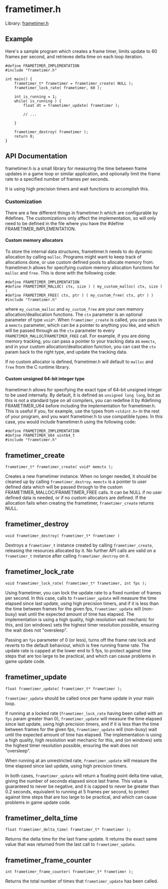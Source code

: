 frametimer.h
============

Library: [frametimer.h](../frametimer.h)


Example
-------

Here's a sample program which creates a frame timer, limits update to 60 frames
per second, and retrieves delta time on each loop iteration.

	#define FRAMETIMER_IMPLEMENTATION
	#include "frametimer.h"

	int main() {
		frametimer_t* frametimer = frametimer_create( NULL );
		frametimer_lock_rate( frametimer, 60 );

		int is_running = 1;
		while( is_running ) {
			float dt = frametimer_update( frametimer );

			// ...

		}

		frametimer_destroy( frametimer );
		return 0;
	}


API Documentation
-----------------

frametimer.h is a small library for measuring the time between frame updates in
a game loop or similar application, and optionally limit the frame rate to a
specified number of frames per seconds.

It is using high precision timers and wait functions to accomplish this.


### Customization

There are a few different things in frametimer.h which are configurable by
#defines. The customizations only affect the implementation, so will only need
to be defined in the file where you have the #define FRAMETIMER_IMPLEMENTATION.


#### Custom memory allocators

To store the internal data structures, frametimer.h needs to do dynamic allocation
by calling `malloc`. Programs might want to keep track of allocations done, or use
custom defined pools to allocate memory from. frametimer.h allows for specifying
custom memory allocation functions for `malloc` and `free`.
This is done with the following code:

	#define FRAMETIMER_IMPLEMENTATION
	#define FRAMETIMER_MALLOC( ctx, size ) ( my_custom_malloc( ctx, size ) )
	#define FRAMETIMER_FREE( ctx, ptr ) ( my_custom_free( ctx, ptr ) )
	#include "frametimer.h"

where `my_custom_malloc` and `my_custom_free` are your own memory
allocation/deallocation functions. The `ctx` parameter is an optional parameter of
type `void*`. When `frametimer_create` is called, you can pass in a `memctx`
parameter, which can be a pointer to anything you like, and which will be passed
through as the `ctx` parameter to every `FRAMETIMER_MALLOC`/`FRAMETIMER_FREE` call.
For example, if you are doing memory tracking, you can pass a pointer to your
tracking data as `memctx`, and in your custom allocation/deallocation function, you
can cast the `ctx` param back to the right type, and update the tracking data.

If no custom allocator is defined, frametimer.h will default to `malloc` and `free`
from the C runtime library.


#### Custom unsigned 64-bit integer type

frametimer.h allows for specifying the exact type of 64-bit unsigned integer to be used
internally. By default, it is defined as `unsigned long long`, but as this is not a
standard type on all compilers, you can redefine it by #defining FRAMETIMER_U64 before
including the implementation for frametimer.h. This is useful if you, for example, use
the types from `<stdint.h>` in the rest of your program, and you want frametimer.h to
use compatible types. In this case, you would include frametimer.h using the following
code:

	#define FRAMETIMER_IMPLEMENTATION
	#define FRAMETIMER_U64 uint64_t
	#include "frametimer.h"


frametimer_create
-----------------

	frametimer_t* frametimer_create( void* memctx );

Creates a new frametimer instance. When no longer needed, it should be cleaned up by
calling `frametimer_destroy`. `memctx` is a pointer to user defined data which will be
passed through to the custom FRAMETIMER_MALLOC/FRAMETIMER_FREE calls. It can be NULL if
no user defined data is needed, or if no custom allocators are defined. If the allocation
fails when creating the frametimer, `frametimer_create` returns NULL.


frametimer_destroy
------------------

	void frametimer_destroy( frametimer_t* frametimer )

Destroys a `frametimer_t` instance created by calling `frametimer_create`, releasing the
resources allocated by it. No further API calls are valid on a `frametimer_t` instance
after calling `frametimer_destroy` on it.


frametimer_lock_rate
--------------------

	void frametimer_lock_rate( frametimer_t* frametimer, int fps );

Using frametimer, you can lock the update rate to a fixed number of frames per second.
In this case, calls to `frametimer_update` will measure the time elapsed since last
update, using high precision timers, and if it is less than the time between frames for
the given fps, `frametimer_update` will (non-busy) wait until the expected amount of time
has elapsed. The implementation is using a high quality, high resolution wait mechanic
for this, and (on windows) sets the highest timer resolution possible, ensuring the wait
does not "oversleep".

Passing an `fps` parameter of 0 (or less), turns off the frame rate lock and reverts to
the default behaviour, which is free running frame rate. The update rate is capped at the
lower end to 5 fps, to protect against time steps that are too large to be practical, and
which can cause problems in game update code.


frametimer_update
-----------------

	float frametimer_update( frametimer_t* frametimer );

`frametimer_update` should be called once per frame update in your main loop.

If running at a locked rate (`frametimer_lock_rate` having been called with an `fps`
param greater than 0), `frametimer_update` will measure the time elapsed since last
update, using high precision timers, and if it is less than the time between frames for
the given fps, `frametimer_update` will (non-busy) wait until the expected amount of time
has elapsed. The implementation is using a high quality, high resolution wait mechanic
for this, and (on windows) sets the highest timer resolution possible, ensuring the wait
does not "oversleep".

When running at an unrestricted rate, `frametimer_update` will measure the time elapsed
since last update, using high precision timers.

In both cases, `frametimer_update` will return a floating point delta time value, giving
the number of seconds elapsed since last frame. This value is guaranteed to never be
negative, and it is capped to never be greater than 0.2 seconds, equivalent to running
at 5 frames per second, to protect against time steps that are too large to be practical,
and which can cause problems in game update code.


frametimer_delta_time
---------------------

	float frametimer_delta_time( frametimer_t* frametimer );

Returns the delta time for the last frame update. It returns the exact same value that
was returned from the last call to `frametimer_update`.


frametimer_frame_counter
------------------------

	int frametimer_frame_counter( frametimer_t* frametimer );

Returns the total number of times that `frametimer_update` has been called.

